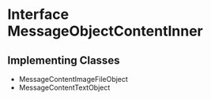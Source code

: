 

# Interface MessageObjectContentInner

## Implementing Classes

* MessageContentImageFileObject
* MessageContentTextObject



